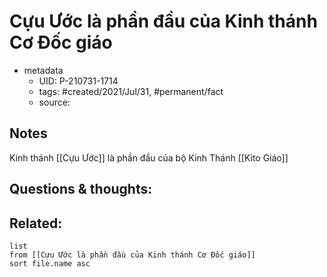 ---
---

# Cựu Ước là phần đầu của Kinh thánh Cơ Đốc giáo

- metadata
	- UID: P-210731-1714
	- tags: #created/2021/Jul/31, #permanent/fact 
	- source: 

## Notes
Kinh thánh [[Cựu Ước]] là phần đầu của bộ Kinh Thánh [[Kito Giáo]]

## Questions & thoughts:

## Related:
```dataview
list
from [[Cựu Ước là phần đầu của Kinh thánh Cơ Đốc giáo]]
sort file.name asc
```
